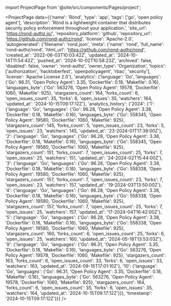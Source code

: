 
import ProjectPage from '@site/src/components/Pages/project';

<ProjectPage
    data={{'name': 'Rönd', 'type': 'app', 'tags': ['go', 'open policy agent'], 'description': 'Rönd is a lightweight container that distributes security policy enforcement throughout your application.', 'site_url': 'https://rond-authz.io/', 'repository_platform': 'github', 'repository_url': 'https://github.com/rond-authz/rond', 'license': 'Apache-2.0', 'autogenerated': {'filename': 'rond.json', 'meta': {'name': 'rond', 'full_name': 'rond-authz/rond', 'html_url': 'https://github.com/rond-authz/rond', 'created_at': '2022-06-03T10:03:42Z', 'updated_at': '2024-10-14T11:54:42Z', 'pushed_at': '2024-10-02T10:58:23Z', 'archived': false, 'disabled': false, 'owner': 'rond-authz', 'owner_type': 'Organization', 'topics': ['authorization', 'hacktoberfest', 'openpolicyagent', 'rbac', 'security'], 'license': 'Apache License 2.0'}, 'analytics': {'language': 'Go', 'languages': {'Go': 96.31, 'Open Policy Agent': 3.35, 'Dockerfile': 0.18, 'Makefile': 0.16}, 'languages_byte': {'Go': 563276, 'Open Policy Agent': 19578, 'Dockerfile': 1060, 'Makefile': 925}, 'stargazers_count': 164, 'forks_count': 6, 'open_issues_count': 35, 'forks': 6, 'open_issues': 35, 'watchers': 164, 'updated_at': '2024-10-15T09:17:12Z'}, 'analytics_history': {'2024': {'1': {'language': 'Go', 'languages': {'Go': 96.28, 'Open Policy Agent': 3.38, 'Dockerfile': 0.18, 'Makefile': 0.16}, 'languages_byte': {'Go': 558345, 'Open Policy Agent': 19580, 'Dockerfile': 1060, 'Makefile': 925}, 'stargazers_count': 145, 'forks_count': 5, 'open_issues_count': 23, 'forks': 5, 'open_issues': 23, 'watchers': 145, 'updated_at': '23-2024-01T17:38:00Z'}, '2': {'language': 'Go', 'languages': {'Go': 96.28, 'Open Policy Agent': 3.38, 'Dockerfile': 0.18, 'Makefile': 0.16}, 'languages_byte': {'Go': 558345, 'Open Policy Agent': 19580, 'Dockerfile': 1060, 'Makefile': 925}, 'stargazers_count': 151, 'forks_count': 7, 'open_issues_count': 25, 'forks': 7, 'open_issues': 25, 'watchers': 151, 'updated_at': '24-2024-02T15:44:00Z'}, '3': {'language': 'Go', 'languages': {'Go': 96.28, 'Open Policy Agent': 3.38, 'Dockerfile': 0.18, 'Makefile': 0.16}, 'languages_byte': {'Go': 558338, 'Open Policy Agent': 19580, 'Dockerfile': 1060, 'Makefile': 925}, 'stargazers_count': 157, 'forks_count': 7, 'open_issues_count': 23, 'forks': 7, 'open_issues': 23, 'watchers': 157, 'updated_at': '19-2024-03T13:50:00Z'}, '4': {'language': 'Go', 'languages': {'Go': 96.28, 'Open Policy Agent': 3.38, 'Dockerfile': 0.18, 'Makefile': 0.16}, 'languages_byte': {'Go': 558338, 'Open Policy Agent': 19580, 'Dockerfile': 1060, 'Makefile': 925}, 'stargazers_count': 157, 'forks_count': 7, 'open_issues_count': 25, 'forks': 7, 'open_issues': 25, 'watchers': 157, 'updated_at': '17-2024-04T16:42:00Z'}, '5': {'language': 'Go', 'languages': {'Go': 96.28, 'Open Policy Agent': 3.38, 'Dockerfile': 0.18, 'Makefile': 0.16}, 'languages_byte': {'Go': 558338, 'Open Policy Agent': 19580, 'Dockerfile': 1060, 'Makefile': 925}, 'stargazers_count': 160, 'forks_count': 6, 'open_issues_count': 25, 'forks': 6, 'open_issues': 25, 'watchers': 160, 'updated_at': '2024-05-18T13:53:03Z'}, '9': {'language': 'Go', 'languages': {'Go': 96.31, 'Open Policy Agent': 3.35, 'Dockerfile': 0.18, 'Makefile': 0.16}, 'languages_byte': {'Go': 563276, 'Open Policy Agent': 19578, 'Dockerfile': 1060, 'Makefile': 925}, 'stargazers_count': 163, 'forks_count': 6, 'open_issues_count': 33, 'forks': 6, 'open_issues': 33, 'watchers': 163, 'updated_at': '2024-09-15T17:01:10Z'}, '10': {'language': 'Go', 'languages': {'Go': 96.31, 'Open Policy Agent': 3.35, 'Dockerfile': 0.18, 'Makefile': 0.16}, 'languages_byte': {'Go': 563276, 'Open Policy Agent': 19578, 'Dockerfile': 1060, 'Makefile': 925}, 'stargazers_count': 164, 'forks_count': 6, 'open_issues_count': 35, 'forks': 6, 'open_issues': 35, 'watchers': 164, 'updated_at': '2024-10-15T09:17:12Z'}}}, 'timestamp': '2024-10-15T09:17:12Z'}}}
/>
